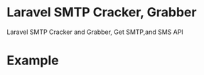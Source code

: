 # Laravel SMTP Cracker, Grabber
Laravel SMTP Cracker and Grabber, Get SMTP,and SMS API

# Example
<script id="asciicast-Su2F1GLfAX59noyXHmuipAbvM" src="https://asciinema.org/a/Su2F1GLfAX59noyXHmuipAbvM.js" async></script>

